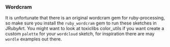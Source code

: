 ### Wordcram

It is unfortunate that there is an original wordcram gem for ruby-processing, so make sure you install the `ruby_wordcram` gem to run these sketches in JRubyArt.  You might want to look at toxiclibs color_utils if you want create a custom `palette` for your  `wordcloud` sketch, for inspiration there are may `wordle` examples out there.

